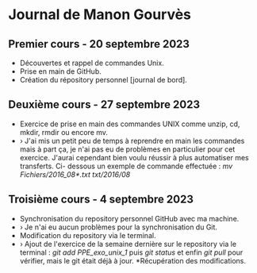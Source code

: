 # Journal de Manon Gourvès

## Premier cours - 20 septembre 2023

* Découvertes et rappel de commandes Unix.
* Prise en main de GitHub.
* Création du répository personnel [journal de bord].


## Deuxième cours - 27 septembre 2023

* Exercice de prise en main des commandes UNIX comme unzip, cd, mkdir, rmdir ou encore mv.
* › J'ai mis un petit peu de temps à reprendre en main les commandes mais à part ça, je n'ai pas eu de problèmes        en particulier pour cet exercice. J'aurai cependant bien voulu réussir à plus automatiser mes transferts. Ci-         dessous un exemple de commande effectuée : _mv Fichiers/2016_08*.txt txt/2016/08_

    
## Troisième cours - 4 septembre 2023

* Synchronisation du repository personnel GitHub avec ma machine.
*   › Je n'ai eu aucun problèmes pour la synchronisation du Git.
* Modification du repository via le terminal.
*   › Ajout de l'exercice de la semaine dernière sur le repository via le terminal : _git add PPE_exo_unix_1_ puis _git status_ et enfin _git pull_ pour vérifier, mais le git était déjà à jour.
*Récupération des modifications.
